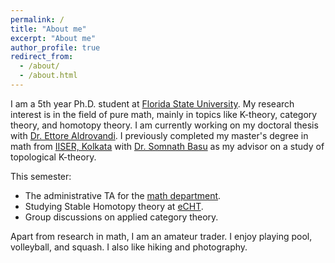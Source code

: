 ```yaml
---
permalink: /
title: "About me"
excerpt: "About me"
author_profile: true
redirect_from: 
  - /about/
  - /about.html
---
```


I am a 5th year Ph.D. student at [Florida State University](https://www.fsu.edu/). My research interest is in the field of pure math, mainly in topics like K-theory, category theory, and homotopy theory. I am currently working on my doctoral thesis with [Dr. Ettore Aldrovandi](https://www.math.fsu.edu/~ealdrov/).
I previously completed my master's degree in math from [IISER, Kolkata](https://www.iiserkol.ac.in/web/en/academic/departments/#gsc.tab=0) with [Dr. Somnath Basu](https://math.iiserkol.ac.in/faculties/somnath_basu.html) as my advisor on a study of topological K-theory. 

This semester:
 - The administrative TA for the [math department](https://www.math.fsu.edu/).
 - Studying Stable Homotopy theory at [eCHT](https://s.wayne.edu/echt/echt-courses/stable-homotopy-theory-winter-2024/).
 - Group discussions on applied category theory.

Apart from research in math, I am an amateur trader. I enjoy playing pool, volleyball, and squash. I also like hiking and photography.

